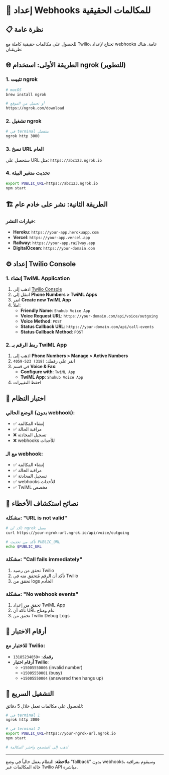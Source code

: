 # 🔗 إعداد Webhooks للمكالمات الحقيقية

## 📋 نظرة عامة

للحصول على مكالمات حقيقية كاملة مع Twilio، تحتاج لإعداد webhooks عامة. هناك طريقتان:

## 🌐 الطريقة الأولى: استخدام ngrok (للتطوير)

### 1. تثبيت ngrok
```bash
# macOS
brew install ngrok

# أو تحميل من الموقع
https://ngrok.com/download
```

### 2. تشغيل ngrok
```bash
# في terminal منفصل
ngrok http 3000
```

### 3. نسخ URL العام
ستحصل على URL مثل: `https://abc123.ngrok.io`

### 4. تحديث متغير البيئة
```bash
export PUBLIC_URL=https://abc123.ngrok.io
npm start
```

## 🏗️ الطريقة الثانية: نشر على خادم عام

### خيارات النشر:
- **Heroku**: `https://your-app.herokuapp.com`
- **Vercel**: `https://your-app.vercel.app`
- **Railway**: `https://your-app.railway.app`
- **DigitalOcean**: `https://your-domain.com`

## ⚙️ إعداد Twilio Console

### 1. إنشاء TwiML Application
1. اذهب إلى [Twilio Console](https://console.twilio.com)
2. انتقل إلى **Phone Numbers > TwiML Apps**
3. انقر **Create new TwiML App**
4. املأ:
   - **Friendly Name**: `Shuhub Voice App`
   - **Voice Request URL**: `https://your-domain.com/api/voice/outgoing`
   - **Voice Method**: `POST`
   - **Status Callback URL**: `https://your-domain.com/api/call-events`
   - **Status Callback Method**: `POST`

### 2. ربط الرقم بـ TwiML App
1. اذهب إلى **Phone Numbers > Manage > Active Numbers**
2. انقر على رقمك: `(318) 523-4059`
3. في قسم **Voice & Fax**:
   - **Configure with**: `TwiML App`
   - **TwiML App**: `Shuhub Voice App`
4. احفظ التغييرات

## 🧪 اختبار النظام

### الوضع الحالي (بدون webhook):
- ✅ إنشاء المكالمة
- ✅ مراقبة الحالة
- ❌ تسجيل المحادثة
- ❌ webhooks للأحداث

### مع الـ webhook:
- ✅ إنشاء المكالمة
- ✅ مراقبة الحالة
- ✅ تسجيل المحادثة
- ✅ webhooks للأحداث
- ✅ TwiML مخصص

## 🔧 نصائح استكشاف الأخطاء

### مشكلة: "URL is not valid"
```bash
# تأكد أن ngrok يعمل
curl https://your-ngrok-url.ngrok.io/api/voice/outgoing

# تأكد من تحديث PUBLIC_URL
echo $PUBLIC_URL
```

### مشكلة: "Call fails immediately"
1. تحقق من رصيد Twilio
2. تأكد أن الرقم مُتحقق منه في Twilio
3. تحقق من logs الخادم

### مشكلة: "No webhook events"
1. تحقق من إعداد TwiML App
2. تأكد أن URL عام ومتاح
3. تحقق من Twilio Debug Logs

## 📱 أرقام الاختبار

### للاختبار مع Twilio:
- **رقمك**: `+13185234059`
- **أرقام اختبار Twilio**: 
  - `+15005550006` (invalid number)
  - `+15005550001` (busy)
  - `+15005550004` (answered then hangs up)

## 🚀 التشغيل السريع

للحصول على مكالمات تعمل خلال 5 دقائق:

```bash
# في terminal 1
ngrok http 3000

# في terminal 2
export PUBLIC_URL=https://your-ngrok-url.ngrok.io
npm start

# اذهب إلى المتصفح واختبر المكالمة
```

---

**ملاحظة**: النظام يعمل حالياً في وضع "fallback" بدون webhooks، وسيقوم بمراقبة حالة المكالمات عبر Twilio API مباشرة.